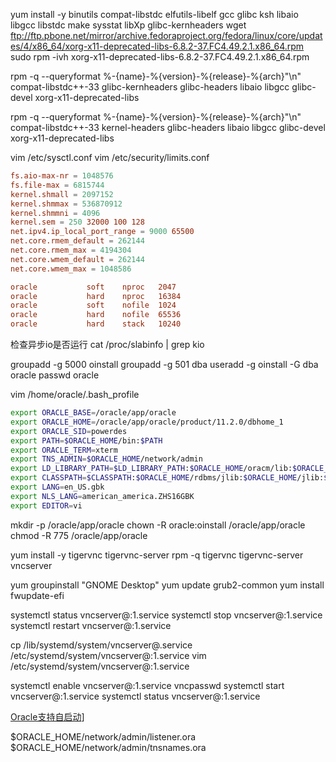 yum install -y binutils compat-libstdc elfutils-libelf gcc glibc ksh libaio libgcc libstdc make sysstat libXp glibc-kernheaders
wget ftp://ftp.pbone.net/mirror/archive.fedoraproject.org/fedora/linux/core/updates/4/x86_64/xorg-x11-deprecated-libs-6.8.2-37.FC4.49.2.1.x86_64.rpm
sudo rpm -ivh xorg-x11-deprecated-libs-6.8.2-37.FC4.49.2.1.x86_64.rpm


rpm -q --queryformat %-{name}-%{version}-%{release}-%{arch}"\n" compat-libstdc++-33 glibc-kernheaders glibc-headers libaio libgcc glibc-devel xorg-x11-deprecated-libs


rpm -q --queryformat %-{name}-%{version}-%{release}-%{arch}"\n" compat-libstdc++-33 kernel-headers glibc-headers libaio libgcc glibc-devel xorg-x11-deprecated-libs


vim /etc/sysctl.conf
vim /etc/security/limits.conf


```conf
fs.aio-max-nr = 1048576
fs.file-max = 6815744
kernel.shmall = 2097152
kernel.shmmax = 536870912
kernel.shmmni = 4096
kernel.sem = 250 32000 100 128
net.ipv4.ip_local_port_range = 9000 65500
net.core.rmem_default = 262144
net.core.rmem_max = 4194304
net.core.wmem_default = 262144
net.core.wmem_max = 1048586
```

```conf
oracle           soft    nproc   2047
oracle           hard    nproc   16384
oracle           soft    nofile  1024
oracle           hard    nofile  65536
oracle           hard    stack   10240
```

检查异步io是否运行
cat /proc/slabinfo | grep kio


groupadd  -g 5000 oinstall
groupadd  -g 501 dba
useradd -g oinstall  -G  dba  oracle
passwd oracle

vim /home/oracle/.bash_profile


```sh
export ORACLE_BASE=/oracle/app/oracle
export ORACLE_HOME=/oracle/app/oracle/product/11.2.0/dbhome_1
export ORACLE_SID=powerdes
export PATH=$ORACLE_HOME/bin:$PATH
export ORACLE_TERM=xterm
export TNS_ADMIN=$ORACLE_HOME/network/admin
export LD_LIBRARY_PATH=$LD_LIBRARY_PATH:$ORACLE_HOME/oracm/lib:$ORACLE_HOME/lib
export CLASSPATH=$CLASSPATH:$ORACLE_HOME/rdbms/jlib:$ORACLE_HOME/jlib:$ORACLE_HOME/network/lib
export LANG=en_US.gbk
export NLS_LANG=american_america.ZHS16GBK
export EDITOR=vi
```

mkdir -p /oracle/app/oracle
chown -R oracle:oinstall /oracle/app/oracle
chmod -R 775 /oracle/app/oracle


yum install -y tigervnc tigervnc-server
rpm -q tigervnc tigervnc-server
vncserver

yum groupinstall "GNOME Desktop"
yum update grub2-common
yum install fwupdate-efi


systemctl status vncserver@:1.service
systemctl stop vncserver@:1.service
systemctl restart vncserver@:1.service

cp /lib/systemd/system/vncserver@.service /etc/systemd/system/vncserver@:1.service
vim /etc/systemd/system/vncserver@:1.service


systemctl enable vncserver@:1.service
vncpasswd
systemctl start vncserver@:1.service
systemctl status vncserver@:1.service

[Oracle支持自启动](../code/env_build_new/oracle.sh)]

$ORACLE_HOME/network/admin/listener.ora
$ORACLE_HOME/network/admin/tnsnames.ora

